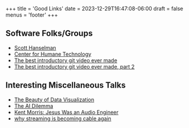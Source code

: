 +++
title = 'Good Links'
date = 2023-12-29T16:47:08-06:00
draft = false
menus = 'footer'
+++

## Software Folks/Groups
- [Scott Hanselman](https://hanselman.com)
- [Center for Humane Technology](https://humanetech.com)
- [The best introductory git video ever made](https://www.youtube.com/watch?v=WBg9mlpzEYU&t=3s)
- [The best introductory git video ever made, part 2](https://www.youtube.com/watch?v=Mfz8NQncwiQ&t=676s)

## Interesting Miscellaneous Talks
- [The Beauty of Data Visualization](https://youtu.be/5Zg-C8AAIGg)
- [The AI Dilemma](https://www.youtube.com/watch?v=xoVJKj8lcNQ)
- [Kent Morris: Jesus Was an Audio Engineer](https://churchfront.com/2023/12/28/the-little-known-science-behind-worship-tech-kent-morris-at-churchfront-conference/)
- [why streaming is becoming cable again](https://www.youtube.com/watch?v=S3e3Gwp1KFE)